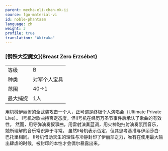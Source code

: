 ```yaml
---
parent: mecha-eli-chan-mk-ii
source: fgo-material-vi
id: noble-phantasm
language: zh
weight: 3
profile: true
translation: "Akiraka"
---
```


### [钢铁大空魔女]{Breast Zero Erzsébet}

<table>
  <tr><td>等级</td><td>B</td></tr>
  <tr><td>种类</td><td>对军个人宝具</td></tr>
  <tr><td>范围</td><td>40→1</td></tr>
  <tr><td>最大捕捉</td><td>1人</td></tr>
</table>

用机械伊丽酱的全武装攻击一个人，正可谓是终极个人演唱会（Ultimate Private Live）。
I号机对歌曲持否定态度，但II号机在经历万圣节事件后承认了歌曲的有效性。
然而，用导弹演奏叙事曲，用雷射演奏蓝调，用火神砲扫射演奏氛围音乐，她所理解的音乐常识异于寻常。
虽然II号机表示否定，但其思考基准与伊丽莎白·巴托里相同。
II号机借助天生的理性与冷静封印了伊丽莎之力，唯有在使用最大输出肆虐的时候，被封印的本性才会偶尔暴露出来。
